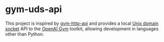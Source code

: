# gym-uds-api
This project is inspired by [gym-http-api](https://github.com/openai/gym-http-api) and provides a local [Unix domain socket](https://en.wikipedia.org/wiki/Unix_domain_socket) API to the [OpenAI Gym](https://github.com/openai/gym) toolkit, allowing development in languages other than Python.
